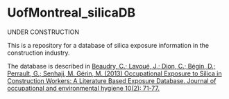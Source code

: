 # UofMontreal_silicaDB

UNDER CONSTRUCTION

This is a repository for a database of silica exposure information in the construction industry.

The database is described in [Beaudry, C.; Lavoué, J.; Dion, C.; Bégin, D.; Perrault, G.; Senhaji, M. Gérin, M. (2013) Occupational Exposure to Silica in Construction Workers: A Literature Based Exposure Database. Journal of occupational and environmental hygiene 10(2): 71-77.](https://pubmed.ncbi.nlm.nih.gov/23252413/)

